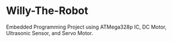 # Willy-The-Robot
Embedded Programming Project using ATMega328p IC, DC Motor, Ultrasonic Sensor, and Servo Motor.
